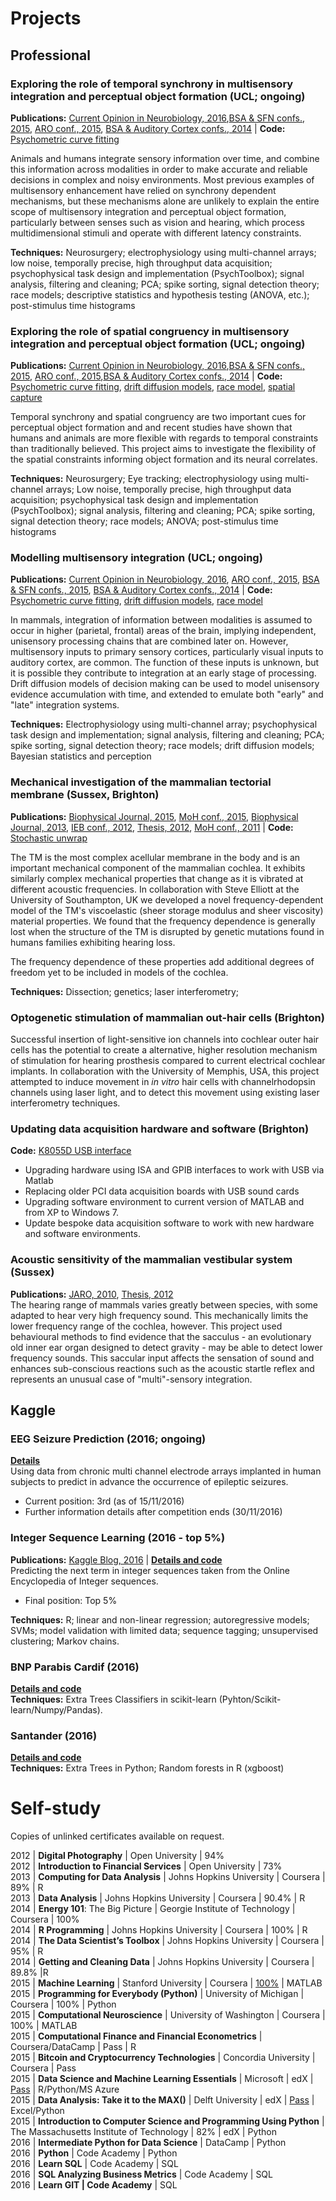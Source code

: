 # Projects
## Professional

### Exploring the role of temporal synchrony in multisensory integration and perceptual object formation (UCL; ongoing)
**Publications:** [Current Opinion in Neurobiology, 2016](https://scholar.google.co.uk/citations?view_op=view_citation&hl=en&user=cU1sBXcAAAAJ&citation_for_view=cU1sBXcAAAAJ:3s1wT3WcHBgC),[BSA & SFN confs., 2015](https://scholar.google.co.uk/citations?view_op=view_citation&hl=en&user=cU1sBXcAAAAJ&citation_for_view=cU1sBXcAAAAJ:pqnbT2bcN3wC), [ARO conf., 2015](https://scholar.google.co.uk/citations?view_op=view_citation&hl=en&user=cU1sBXcAAAAJ&sortby=pubdate&citation_for_view=cU1sBXcAAAAJ:g5m5HwL7SMYC), [BSA & Auditory Cortex confs., 2014](https://scholar.google.co.uk/citations?view_op=view_citation&hl=en&user=cU1sBXcAAAAJ&citation_for_view=cU1sBXcAAAAJ:rO6llkc54NcC) | **Code:** [Psychometric curve fitting](https://github.com/garethjns/PsychometricCurveFitting)    
 
Animals and humans integrate sensory information over time, and combine this information across modalities in order to make accurate and reliable decisions in complex and noisy environments. 
Most previous examples of multisensory enhancement have relied on synchrony dependent mechanisms, but these mechanisms alone are unlikely to explain the entire scope of multisensory integration and perceptual object formation, particularly between senses such as vision and hearing, which process multidimensional stimuli and operate with different latency constraints. 

**Techniques:** Neurosurgery; electrophysiology using multi-channel arrays; low noise, temporally precise, high throughput data acquisition; psychophysical task design and implementation (PsychToolbox); signal analysis, filtering and cleaning; PCA; spike sorting, signal detection theory; race models; descriptive statistics and hypothesis testing (ANOVA, etc.); post-stimulus time histograms

### Exploring the role of spatial congruency in multisensory integration and perceptual object formation (UCL; ongoing)
**Publications:** [Current Opinion in Neurobiology, 2016](https://scholar.google.co.uk/citations?view_op=view_citation&hl=en&user=cU1sBXcAAAAJ&citation_for_view=cU1sBXcAAAAJ:3s1wT3WcHBgC),[BSA & SFN confs., 2015](https://scholar.google.co.uk/citations?view_op=view_citation&hl=en&user=cU1sBXcAAAAJ&citation_for_view=cU1sBXcAAAAJ:pqnbT2bcN3wC), [ARO conf., 2015](https://scholar.google.co.uk/citations?view_op=view_citation&hl=en&user=cU1sBXcAAAAJ&sortby=pubdate&citation_for_view=cU1sBXcAAAAJ:g5m5HwL7SMYC),[BSA & Auditory Cortex confs., 2014](https://scholar.google.co.uk/citations?view_op=view_citation&hl=en&user=cU1sBXcAAAAJ&citation_for_view=cU1sBXcAAAAJ:rO6llkc54NcC) | **Code:** [Psychometric curve fitting](https://github.com/garethjns/PsychometricCurveFitting), [drift diffusion models](https://github.com/garethjns/DriftDiffusion), [race model](https://github.com/garethjns/RaceModel), [spatial capture](https://github.com/garethjns/SpatialCapture)
 
Temporal synchrony and spatial congruency are two important cues for perceptual object formation and and recent studies have shown that humans and animals are more flexible with regards to temporal constraints than traditionally believed. This project aims to investigate the flexibility of the spatial constraints informing object formation and its neural correlates.

**Techniques:** Neurosurgery; Eye tracking; electrophysiology using multi-channel arrays; Low noise, temporally precise, high throughput data acquisition; psychophysical task design and implementation (PsychToolbox); signal analysis, filtering and cleaning; PCA; spike sorting, signal detection theory; race models; ANOVA; post-stimulus time histograms
 
### Modelling multisensory integration (UCL; ongoing)
**Publications:** [Current Opinion in Neurobiology, 2016](https://scholar.google.co.uk/citations?view_op=view_citation&hl=en&user=cU1sBXcAAAAJ&citation_for_view=cU1sBXcAAAAJ:3s1wT3WcHBgC), [ARO conf., 2015](https://scholar.google.co.uk/citations?view_op=view_citation&hl=en&user=cU1sBXcAAAAJ&citation_for_view=cU1sBXcAAAAJ:g5m5HwL7SMYC), [BSA & SFN confs., 2015](https://scholar.google.co.uk/citations?view_op=view_citation&hl=en&user=cU1sBXcAAAAJ&citation_for_view=cU1sBXcAAAAJ:pqnbT2bcN3wC), [BSA & Auditory Cortex confs., 2014](https://scholar.google.co.uk/citations?view_op=view_citation&hl=en&user=cU1sBXcAAAAJ&citation_for_view=cU1sBXcAAAAJ:rO6llkc54NcC) | **Code:** [Psychometric curve fitting](https://github.com/garethjns/PsychometricCurveFitting), [drift diffusion models](https://github.com/garethjns/DriftDiffusion), [race model](https://github.com/garethjns/RaceModel)  

In mammals, integration of information between modalities is assumed to occur in higher (parietal, frontal) areas  of the brain, implying independent, unisensory processing chains that are combined later on. However, multisensory inputs to primary sensory cortices, particularly visual inputs to auditory cortex, are common. The function of these inputs is unknown, but it is possible they contribute to integration at an early stage of processing. Drift diffusion models of decision making can be used to model unisensory evidence accumulation with time, and extended to emulate both "early" and "late" integration systems.

**Techniques:** Electrophysiology using multi-channel array; psychophysical task design and implementation; signal analysis, filtering and cleaning; PCA; spike sorting, signal detection theory; race models; drift diffusion models; Bayesian statistics and perception

### Mechanical investigation of the mammalian tectorial membrane (Sussex, Brighton)
**Publications:** [Biophysical Journal, 2015](https://scholar.google.co.uk/citations?view_op=view_citation&hl=en&user=cU1sBXcAAAAJ&sortby=pubdate&citation_for_view=cU1sBXcAAAAJ:M05iB0D1s5AC), [MoH conf., 2015](https://scholar.google.co.uk/citations?view_op=view_citation&hl=en&user=cU1sBXcAAAAJ&sortby=pubdate&citation_for_view=cU1sBXcAAAAJ:ZHo1McVdvXMC), [Biophysical Journal, 2013](https://scholar.google.co.uk/citations?view_op=view_citation&hl=en&user=cU1sBXcAAAAJ&sortby=pubdate&citation_for_view=cU1sBXcAAAAJ:UeHWp8X0CEIC), [IEB conf., 2012](https://scholar.google.co.uk/citations?view_op=view_citation&hl=en&user=cU1sBXcAAAAJ&sortby=pubdate&citation_for_view=cU1sBXcAAAAJ:qjMakFHDy7sC), [Thesis, 2012](https://scholar.google.co.uk/citations?view_op=view_citation&hl=en&user=cU1sBXcAAAAJ&sortby=pubdate&citation_for_view=cU1sBXcAAAAJ:d1gkVwhDpl0C), [MoH conf., 2011](https://scholar.google.co.uk/citations?view_op=view_citation&hl=en&user=cU1sBXcAAAAJ&sortby=pubdate&citation_for_view=cU1sBXcAAAAJ:u-x6o8ySG0sC) | **Code:** [Stochastic unwrap](https://github.com/garethjns/PhaseUnwrap)  
  
The TM is the most complex acellular membrane in the body and is an important mechanical component of the mammalian cochlea. It exhibits similarly complex mechanical properties that change as it is vibrated at different acoustic frequencies. In collaboration with Steve Elliott at the University of Southampton, UK we developed a novel frequency-dependent model of the TM's viscoelastic (sheer storage modulus and sheer viscosity)  material properties. We found that the frequency dependence is generally lost when the structure of the TM is disrupted by genetic mutations found in humans families exhibiting hearing loss. 

The frequency dependence of these properties add additional degrees of freedom yet to be included in models of the cochlea.


**Techniques:** Dissection; genetics; laser interferometry; 

### Optogenetic stimulation of mammalian out-hair cells (Brighton)
Successful insertion of light-sensitive ion channels into cochlear outer hair cells has the potential to create a alternative, higher resolution mechanism of stimulation for hearing prosthesis compared to current electrical cochlear implants. In collaboration with the University of Memphis, USA, this project attempted to induce movement in *in vitro* hair cells with channelrhodopsin channels using laser light, and to detect this movement using existing laser interferometry techniques.


### Updating data acquisition hardware and software (Brighton)
**Code:** [K8055D USB interface](https://github.com/garethjns/K8055D-USB)  
 - Upgrading hardware using ISA and GPIB interfaces to work with USB via Matlab
 - Replacing older PCI data acquisition boards with USB sound cards
 - Upgrading software environment to current version of MATLAB and from XP to Windows 7.
 - Update bespoke data acquisition software to work with new hardware and software environments.


### Acoustic sensitivity of the mammalian vestibular system (Sussex)
**Publications:** [JARO, 2010](https://scholar.google.co.uk/citations?view_op=view_citation&hl=en&user=cU1sBXcAAAAJ&sortby=pubdate&citation_for_view=cU1sBXcAAAAJ:u5HHmVD_uO8C), [Thesis, 2012](https://scholar.google.co.uk/citations?view_op=view_citation&hl=en&user=cU1sBXcAAAAJ&sortby=pubdate&citation_for_view=cU1sBXcAAAAJ:d1gkVwhDpl0C)  
The hearing range of mammals varies greatly between species, with some adapted to hear very high frequency sound. This mechanically limits the lower frequency range of the cochlea, however. This project used behavioural methods to find evidence that the sacculus - an evolutionary old inner ear organ designed to detect gravity - may be able to detect lower frequency sounds. This saccular input affects the sensation of sound and enhances sub-conscious reactions such as the acoustic startle reflex and represents an unusual case of "multi"-sensory integration. 


## Kaggle
### EEG Seizure Prediction (2016; ongoing)
**[Details](https://www.kaggle.com/c/melbourne-university-seizure-prediction)**  
Using data from chronic multi channel electrode arrays implanted in human subjects to predict in advance the occurrence of epileptic seizures.
 - Current position: 3rd (as of 15/11/2016)
 - Further information details after competition ends (30/11/2016)

### Integer Sequence Learning (2016 - top 5%)
**Publications:** [Kaggle Blog, 2016]() | **[Details and code](https://github.com/garethjns/Kaggle-IntegerSequenceLearning)**  
Predicting the next term in integer sequences taken from the Online Encyclopedia of Integer sequences.
- Final position: Top 5%  

**Techniques:** R; linear and non-linear regression; autoregressive models; SVMs; model validation with limited data; sequence tagging; unsupervised clustering; Markov chains.

### BNP Parabis Cardif (2016)
**[Details and code](https://github.com/garethjns/Kaggle-BNPPC)**  
**Techniques:** Extra Trees Classifiers in scikit-learn (Pyhton/Scikit-learn/Numpy/Pandas).

### Santander (2016)
**[Details and code](https://github.com/garethjns/Kaggle-Santander)**  
**Techniques:** Extra Trees in Python; Random forests in R (xgboost)


  
# Self-study

Copies of unlinked certificates available on request.

2012 | **Digital Photography** | Open University | 94%  
2012 | **Introduction to Financial Services** | Open University | 73%  
2013 | **Computing for Data Analysis** | Johns Hopkins University | Coursera | 89% | R  
2013 | **Data Analysis** | Johns Hopkins University | Coursera | 90.4% | R  
2014 | **Energy 101**: The Big Picture | Georgie Institute of Technology | Coursera | 100%  
2014 | **R Programming** | Johns Hopkins University | Coursera | 100% | R  
2014 | **The Data Scientist’s Toolbox** | Johns Hopkins University | Coursera | 95% | R  
2014 | **Getting and Cleaning Data** | Johns Hopkins University | Coursera | 89.8% |R  
2015 | **Machine Learning** | Stanford University | Coursera | [100%](https://www.coursera.org/account/accomplishments/certificate/SKX6VUNZB2LK) | MATLAB  
2015 | **Programming for Everybody (Python)** | University of Michigan | Coursera | 100% | Python  
2015 | **Computational Neuroscience** | University of Washington | Coursera | 100% | MATLAB  
2015 | **Computational Finance and Financial Econometrics** | Coursera/DataCamp | Pass | R  
2015 | **Bitcoin and Cryptocurrency Technologies** | Concordia University | Coursera | Pass  
2015 | **Data Science and Machine Learning Essentials** | Microsoft | edX | [Pass](https://courses.edx.org/certificates/3697af2bba9440c8a24e8ecf2494878b) | R/Python/MS Azure  
2015 | **Data Analysis: Take it to the MAX()** | Delft University | edX | [Pass](https://courses.edx.org/certificates/146713a23d244fdf800235d1ca7d072a) | Excel/Python   
2015 | **Introduction to Computer Science and Programming Using Python** | The Massachusetts Institute of Technology | 82% | edX | Python  
2016 | **Intermediate Python for Data Science** | DataCamp | Python  
2016 | **Python** | Code Academy | Python  
2016 | **Learn SQL** | Code Academy | SQL  
2016 | **SQL Analyzing Business Metrics** | Code Academy | SQL  
2016 | **Learn GIT | Code Academy** | SQL  
